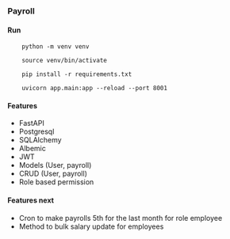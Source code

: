 ### Payroll


#### Run

```Set Up Environment
    python -m venv venv
```
```Activate environment
    source venv/bin/activate
```
```Install dependencies
    pip install -r requirements.txt
```
```run command
    uvicorn app.main:app --reload --port 8001
```

#### Features
- FastAPI
- Postgresql
- SQLAlchemy
- Albemic
- JWT
- Models (User, payroll)
- CRUD (User, payroll)
- Role based permission

#### Features next

- Cron to make payrolls 5th for the last month for role employee
- Method to bulk salary update for employees